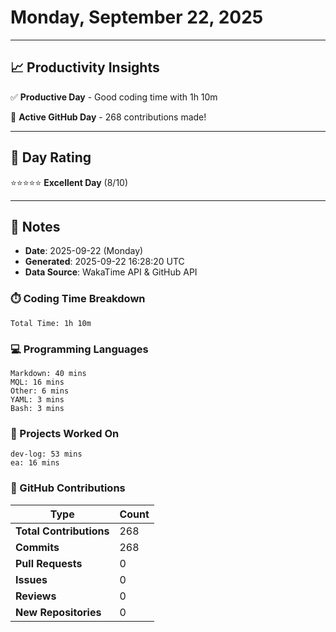 # Monday, September 22, 2025

---

## 📈 Productivity Insights

✅ **Productive Day** - Good coding time with 1h 10m

🚀 **Active GitHub Day** - 268 contributions made!

---

## 🎯 Day Rating

⭐⭐⭐⭐⭐ **Excellent Day** (8/10)

---

## 📝 Notes

- **Date**: 2025-09-22 (Monday)
- **Generated**: 2025-09-22 16:28:20 UTC
- **Data Source**: WakaTime API & GitHub API


### ⏱️ Coding Time Breakdown

```
Total Time: 1h 10m
```

### 💻 Programming Languages

```
Markdown: 40 mins
MQL: 16 mins
Other: 6 mins
YAML: 3 mins
Bash: 3 mins
```

### 📂 Projects Worked On

```
dev-log: 53 mins
ea: 16 mins

```


### 🐙 GitHub Contributions

| Type | Count |
|------|-------|
| **Total Contributions** | 268 |
| **Commits** | 268 |
| **Pull Requests** | 0 |
| **Issues** | 0 |
| **Reviews** | 0 |
| **New Repositories** | 0 |


